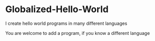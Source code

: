 # Globalized-Hello-World
I create hello world programs in many different languages

You are welcome to add a program, if you know a different language
